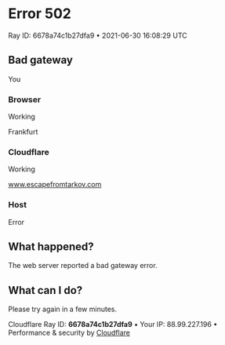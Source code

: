 Error 502
=========

Ray ID: 6678a74c1b27dfa9 • 2021-06-30 16:08:29 UTC

Bad gateway
-----------

You

### Browser

Working

Frankfurt

### Cloudflare

Working

www.escapefromtarkov.com

### Host

Error

What happened?
--------------

The web server reported a bad gateway error.

What can I do?
--------------

Please try again in a few minutes.

Cloudflare Ray ID: **6678a74c1b27dfa9** • Your IP: 88.99.227.196 • Performance & security by [Cloudflare](https://www.cloudflare.com/5xx-error-landing)